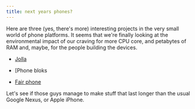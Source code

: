 ```yaml
---
title: next years phones?
---
```


Here are three (yes, there's more) interesting projects in the very small
world of phone platforms. It seems that we're finally looking at the
environmental impact of our craving for more CPU core, and petabytes of RAM
and, maybe, for the people building the devices.

  

  * [Jolla](http://jolla.com)
  

  * [Phone bloks
  

  * [Fair phone](http://www.fairphone.com/)
  

Let's see if those guys manage to make stuff that last longer than the usual
Google Nexus, or Apple iPhone.

